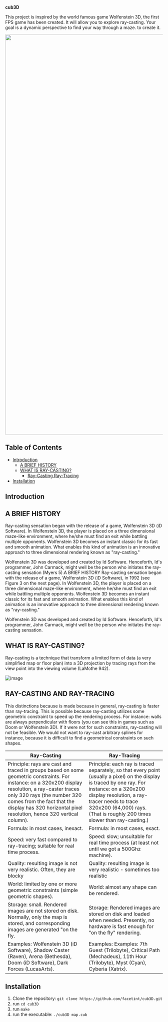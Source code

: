 **cub3D** 

This project is inspired by the world famous game Wolfenstein 3D, the first FPS game has been created. It will allow you to explore ray-casting. Your goal is a dynamic perspective to find your way through a maze. to create it.

<div align="center">
  
<!-- ![image](https://github.com/user-attachments/assets/d6de7959-5f74-43c7-bde1-e8de25f6fbef) -->

<img width="1280" alt="Ekran Resmi 2024-09-19 ÖS 4 14 33" src="https://github.com/user-attachments/assets/6e1571d4-a4d0-4451-80a6-830c3593cab1">

</div>

## Table of Contents
- [Introduction](#introduction)
  - [A BRIEF HISTORY](#a-brief-history)
  - [WHAT IS RAY-CASTING?](#what-is-ray-casting?)
    - [Ray-Casting Ray-Tracing](#Ray-Casting-Ray-Tracing)
- [Installation](#installation)

## Introduction

## A BRIEF HISTORY
Ray-casting sensation began with the release of a game, Wolfenstein 3D (iD Software). In Wolfenstein 3D, the player is placed on a three dimensional maze-like environment, where he/she must find an exit while battling multiple opponents. Wolfenstein 3D becomes an instant classic for its fast and smooth animation. What enables this kind of animation is an innovative approach to three dimensional rendering known as "ray-casting."

Wolfenstein 3D was developed and created by Id Software. Henceforth, Id's programmer, John Carmack, might well be the person who initiates the ray-casting sensation (Myers 5).A BRIEF HISTORY
Ray-casting sensation began with the release of a game, Wolfenstein 3D (iD Software), in 1992 (see Figure 3 on the next page). In Wolfenstein 3D, the player is placed on a three dimensional maze-like environment, where he/she must find an exit while battling multiple opponents. Wolfenstein 3D becomes an instant classic for its fast and smooth animation. What enables this kind of animation is an innovative approach to three dimensional rendering known as "ray-casting."

Wolfenstein 3D was developed and created by Id Software. Henceforth, Id's programmer, John Carmack, might well be the person who initiates the ray-casting sensation.

## WHAT IS RAY-CASTING?

Ray-casting is a technique that transform a limited form of data (a very simplified map or floor plan) into a 3D projection by tracing rays from the view point into the viewing volume (LaMothe 942).
  
![image](https://github.com/user-attachments/assets/583baac1-c343-472b-8dd3-08b95e8391f6)


## RAY-CASTING AND RAY-TRACING

This distinctions because is made because in general, ray-casting is faster than ray-tracing. This is possible because ray-casting utilizes some geometric constraint to speed up the rendering process. For instance: walls are always perpendicular with floors (you can see this in games such as Doom or Wolfenstein 3D). If it were not for such constraints, ray-casting will not be feasible. We would not want to ray-cast arbitrary splines for instance, because it is difficult to find a geometrical constraints on such shapes.

| Ray-Casting | Ray-Tracing |
|---|---|
|Principle: rays are cast and traced in groups based on some geometric constraints. For instance: on a 320x200 display resolution, a ray-caster traces only 320 rays (the number 320 comes from the fact that the display has 320 horizontal pixel resolution, hence 320 vertical column).|Principle: each ray is traced separately, so that every point (usually a pixel) on the display is traced by one ray. For instance: on a 320x200 display resolution, a ray-tracer needs to trace 320x200 (64,000) rays. (That is roughly 200 times slower than ray-casting.) |
|Formula: in most cases, inexact.| 	Formula: in most cases, exact.|
|Speed: very fast compared to ray-tracing; suitable for real time process. | Speed: slow; unsuitable for real time process (at least not until we got a 500Ghz machine).|
|Quality: resulting image is not very realistic. Often, they are blocky| Quality: resulting image is very realistic - sometimes too realistic |
|World: limited by one or more geometric constraints (simple geometric shapes).|  World: almost any shape can be rendered.|
|Storage: small. Rendered images are not stored on disk. Normally, only the map is stored, and corresponding images are generated "on the fly.| Storage: Rendered images are stored on disk and loaded when needed. Presently, no hardware is fast enough for "on the fly" rendering.|
|Examples: Wolfenstein 3D (iD Software), Shadow Caster (Raven), Arena (Bethesda), Doom (iD Software), Dark Forces (LucasArts).|Examples: Examples: 7th Guest (Trilobyte), Critical Path (Mechadeus), 11th Hour (Trilobyte), Myst (Cyan), Cyberia (Xatrix).|






## Installation

1. Clone the repository: `git clone https://github.com/facetint/cub3D.git`
2. run `cd cub3D`
3. run `make`
4. run the executable: `./cub3D map.cub`

